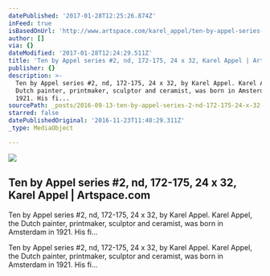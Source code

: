 ```yaml
---
datePublished: '2017-01-28T12:25:26.874Z'
inFeed: true
isBasedOnUrl: 'http://www.artspace.com/karel_appel/ten-by-appel-series-2-nd-172-175-24-x-32'
author: []
via: {}
dateModified: '2017-01-28T12:24:29.511Z'
title: 'Ten by Appel series #2, nd, 172-175, 24 x 32, Karel Appel | Artspace.com'
publisher: {}
description: >-
  Ten by Appel series #2, nd, 172-175, 24 x 32, by Karel Appel. Karel Appel, the
  Dutch painter, printmaker, sculptor and ceramist, was born in Amsterdam in
  1921. His fi...
sourcePath: _posts/2016-09-13-ten-by-appel-series-2-nd-172-175-24-x-32-karel-appel-or.md
starred: false
datePublishedOriginal: '2016-11-23T11:40:29.311Z'
_type: MediaObject

---
```

<article style=""><img src="https://imgflo.herokuapp.com/graph/2b2431f8e7ba7b0/d6327bd1ef7e7b6cfd448e6f2ef08b55/croprotate.jpg?cropheight=239&amp;cropwidth=304&amp;degrees=0&amp;input=http%3A%2F%2Fd5wt70d4gnm1t.cloudfront.net%2Fmedia%2Fa-s%2Fartworks%2Fkarel-appel%2F27212-690494509755%2Fkarel-appel-ten-by-appel-series-2-nd-172-175-24-x-32-320x240.jpg&amp;x=8&amp;y=0" /><h1>Ten by Appel series #2, nd, 172-175, 24 x 32, Karel Appel | Artspace.com</h1><p>Ten by Appel series #2, nd, 172-175, 24 x 32, by Karel Appel. Karel Appel, the Dutch painter, printmaker, sculptor and ceramist, was born in Amsterdam in 1921. His fi...</p></article>

Ten by Appel series \#2, nd, 172-175, 24 x 32, by Karel Appel. Karel Appel, the Dutch painter, printmaker, sculptor and ceramist, was born in Amsterdam in 1921\. His fi...